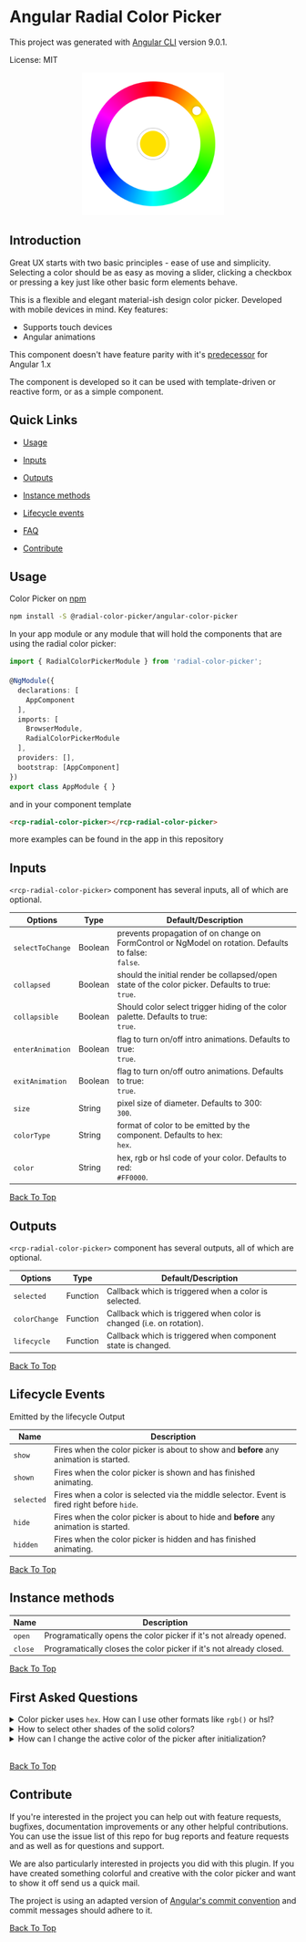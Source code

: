# Angular Radial Color Picker

This project was generated with [Angular CLI](https://github.com/angular/angular-cli) version 9.0.1.

License: MIT

<p align="center"><img width="250" src="../../screenshots/thumbnail.png" alt="screenshot"></p>

## Introduction

Great UX starts with two basic principles - ease of use and simplicity. Selecting a color should be as easy as moving a slider, clicking a checkbox or pressing a key just like other basic form elements behave.

This is a flexible and elegant material-ish design color picker. Developed with mobile devices in mind. Key features:
* Supports touch devices
* Angular animations

This component doesn't have feature parity with
it's [predecessor](https://github.com/talamaska/angular-radial-color-picker) for Angular 1.x

The component is developed so it can be used with template-driven or reactive form, or as a simple component.

## Quick Links

* [Usage](#usage)
* [Inputs](#inputs)
* [Outputs](#outputs)
* [Instance methods](#instance-methods)
* [Lifecycle events](#lifecycle)

* [FAQ](#questions)
* [Contribute](#contributing)


## <a name="usage">Usage</a>

Color Picker on [npm](https://www.npmjs.com/package/@radial-color-picker/angular-color-picker)
```bash
npm install -S @radial-color-picker/angular-color-picker
```

In your app module or any module that will hold the components that are using the radial color picker:

```typescript
import { RadialColorPickerModule } from 'radial-color-picker';

@NgModule({
  declarations: [
    AppComponent
  ],
  imports: [
    BrowserModule,
    RadialColorPickerModule
  ],
  providers: [],
  bootstrap: [AppComponent]
})
export class AppModule { }
```

and in your component template
```html
<rcp-radial-color-picker></rcp-radial-color-picker>
```

more examples can be found in the app in this repository

## <a name="inputs">Inputs</a>
`<rcp-radial-color-picker>` component has several inputs, all of which are optional.

| Options       | Type   | Default/Description |
|------------|--------|---------|
| `selectToChange`    | Boolean | prevents propagation of on change on FormControl or NgModel on rotation. Defaults to false: <br> `false`. |
| `collapsed`    | Boolean | should the initial render be collapsed/open state of the color picker. Defaults to true: <br> `true`. |
| `collapsible`    | Boolean | Should color select trigger hiding of the color palette. Defaults to true: <br> `true`. |
| `enterAnimation`    | Boolean | flag to turn on/off intro animations. Defaults to true: <br> `true`. |
| `exitAnimation`    | Boolean | flag to turn on/off outro animations. Defaults to true: <br> `true`. |
| `size`    | String | pixel size of diameter. Defaults to 300: <br> `300`. |
| `colorType`    | String | format of color to be emitted by the component. Defaults to hex: <br> `hex`. |
| `color`    | String | hex, rgb or hsl code of your color. Defaults to red: <br> `#FF0000`. |

[Back To Top](#user-content-quick-links)


## <a name="outputs">Outputs</a>
`<rcp-radial-color-picker>` component has several outputs, all of which are optional.

| Options       | Type   | Default/Description |
|------------|--------|---------|
| `selected` | Function | Callback which is triggered when a color is selected. |
| `colorChange` | Function | Callback which is triggered when color is changed (i.e. on rotation). |
| `lifecycle` | Function | Callback which is triggered when component state is changed. |

[Back To Top](#user-content-quick-links)


## <a name="lifecycle">Lifecycle Events</a>

Emitted by the lifecycle Output

| Name       | Description |
|------------|-------------|
| `show` | Fires when the color picker is about to show and **before** any animation is started. |
| `shown` | Fires when the color picker is shown and has finished animating. |
| `selected` | Fires when a color is selected via the middle selector. Event is fired right before `hide`. |
| `hide` | Fires when the color picker is about to hide and **before** any animation is started. |
| `hidden` | Fires when the color picker is hidden and has finished animating. |

[Back To Top](#user-content-quick-links)


## <a name="instance-methods">Instance methods</a>
| Name       | Description |
|------------|-------------|
| `open` | Programatically opens the color picker if it's not already opened. |
| `close` | Programatically closes the color picker if it's not already closed. |


[Back To Top](#user-content-quick-links)


## <a name="questions">First Asked Questions</a>

<details>
    <summary>Color picker uses <code>hex</code>. How can I use other formats like <code>rgb()</code> or hsl?</summary>
    <p>The color picker will recognize the format of the input, but will still work internally with hex value of the provided color. You can change the output format by setting the colorType property to <code>hex</code>, <code>rgb</code> or <code>hsl</code></p>
</details>

<details>
    <summary>How to select other shades of the solid colors?</summary>
    <p>We suggest to add a custom slider for saturation and luminosity or use <code>&lt;input type="range"&gt;</code>.</p>
</details>

<details>
    <summary>How can I change the active color of the picker after initialization?</summary>
    <p><code>rcp-radial-color-picker</code> component uses <code>OnChanges lifecycle hook</code> to detect changes of the color binding. When using
    <code>&lt;rcp-radial-color-picker [color]="color"&gt;&lt;/rcp-radial-color-picker&gt;</code>
</details>
<br>

[Back To Top](#user-content-quick-links)

## Contribute
If you're interested in the project you can help out with feature requests, bugfixes, documentation improvements or any other helpful contributions. You can use the issue list of this repo for bug reports and feature requests and as well as for questions and support.

We are also particularly interested in projects you did with this plugin. If you have created something colorful and creative with the color picker and want to show it off send us a quick mail.

The project is using an adapted version of [Angular's commit convention](https://github.com/conventional-changelog/conventional-changelog/blob/master/packages/conventional-changelog-angular/convention.md) and commit messages should adhere to it.

[Back To Top](#user-content-quick-links)

